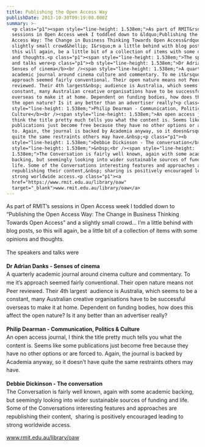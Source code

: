 ```yaml
---
title: Publishing the Open Access Way
publishDate: 2013-10-30T09:19:08.000Z
summary: >-
  <p class="p1"><span style="line-height: 1.538em;">As part of RMIT&rsquo;s
  sessions in Open Access week I toddled down to &ldquo;Publishing the Open
  Access Way: The Change in Business Thinking Towards Open Access&rdquo; and a
  slightly small crowd&hellip; I&rsquo;m a little behind with blog posts, so
  this will again, be a little bit of a collection of items with some opinions
  and thoughts.<p class="p1"><span style="line-height: 1.538em;">The speakers
  and talks were<p class="p1"><b style="line-height: 1.538em;">Dr Adrian Danks -
  Senses of cinema</b><br /><span style="line-height: 1.538em;">A quarterly
  academic journal around cinema culture and commentary. To me it&rsquo;s
  approach seemed fairly conventional. Their open nature means not Peer
  reviewed. Their 4th largest&nbsp; audience is Australia, which seems to be a
  constant, many Australian creative organisations have to be successful
  overseas to make it at home. Dependent on funding bodies, how does this affect
  the open nature? Is it any better than an advertiser really?<p class="p1"><b
  style="line-height: 1.538em;">Philip Dearman - Communication, Politics &amp;
  Culture</b><br /><span style="line-height: 1.538em;">An open access journal, I
  think the title pretty much tells you what the content is. Seems like some
  publications just become free because they have no other options or are forced
  to. Again, the journal is backed by Academia anyway, so it doesn&rsquo;t have
  quite the same restraints others may have.&nbsp;<p class="p1"><b
  style="line-height: 1.538em;">Debbie Dickinson - The conversation</b><span
  style="line-height: 1.538em;">&nbsp;<br /><span style="line-height:
  1.538em;">The Conversation is fairly well known, again with some academic
  backing, but seemingly looking into wider sustainable sources of funding and
  life. Some of the Conversations interesting features and approaches are
  republishing their content,&nbsp; sharing is positively encouraged leading to
  strong worldwide access.<p class="p1"><a
  href="https://www.rmit.edu.au/library/oaw"
  target="_blank">www.rmit.edu.au/library/oaw</a>
---
```

<p class="p1"><span style="line-height: 1.538em;">As part of RMIT&rsquo;s sessions in Open Access week I toddled down to &ldquo;Publishing the Open Access Way: The Change in Business Thinking Towards Open Access&rdquo; and a slightly small crowd&hellip; I&rsquo;m a little behind with blog posts, so this will again, be a little bit of a collection of items with some opinions and thoughts.<p class="p1"><span style="line-height: 1.538em;">The speakers and talks were<p class="p1"><b style="line-height: 1.538em;">Dr Adrian Danks - Senses of cinema</b><br /><span style="line-height: 1.538em;">A quarterly academic journal around cinema culture and commentary. To me it&rsquo;s approach seemed fairly conventional. Their open nature means not Peer reviewed. Their 4th largest&nbsp; audience is Australia, which seems to be a constant, many Australian creative organisations have to be successful overseas to make it at home. Dependent on funding bodies, how does this affect the open nature? Is it any better than an advertiser really?<p class="p1"><b style="line-height: 1.538em;">Philip Dearman - Communication, Politics &amp; Culture</b><br /><span style="line-height: 1.538em;">An open access journal, I think the title pretty much tells you what the content is. Seems like some publications just become free because they have no other options or are forced to. Again, the journal is backed by Academia anyway, so it doesn&rsquo;t have quite the same restraints others may have.&nbsp;<p class="p1"><b style="line-height: 1.538em;">Debbie Dickinson - The conversation</b><span style="line-height: 1.538em;">&nbsp;<br /><span style="line-height: 1.538em;">The Conversation is fairly well known, again with some academic backing, but seemingly looking into wider sustainable sources of funding and life. Some of the Conversations interesting features and approaches are republishing their content,&nbsp; sharing is positively encouraged leading to strong worldwide access.<p class="p1"><a href="https://www.rmit.edu.au/library/oaw" target="_blank">www.rmit.edu.au/library/oaw</a>
